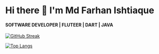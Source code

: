 
# Hi there 👋 I'm Md Farhan Ishtiaque
#### SOFTWARE DEVELOPER | FLUTEER | DART | JAVA
<!--
**FarhanIshtiaque/FarhanIshtiaque** is a ✨ _special_ ✨ repository because its `README.md` (this file) appears on your GitHub profile.

Here are some ideas to get you started:

- 🔭 I’m currently working on ...
- 🌱 I’m currently learning ...
- 👯 I’m looking to collaborate on ...
- 🤔 I’m looking for help with ...
- 💬 Ask me about ...
- 📫 How to reach me: ...
- 😄 Pronouns: ...
- ⚡ Fun fact: ...
-->
[![GitHub Streak](http://github-readme-streak-stats.herokuapp.com?user=FarhanIshtiaque&theme=highcontrast&hide_border=true&date_format=M%20j%5B%2C%20Y%5D&stroke=FE428E&ring=FE428E&fire=FE428E&currStreakLabel=FE428E)](https://git.io/streak-stats)

[![Top Langs](https://github-readme-stats.vercel.app/api/top-langs/?username=FarhanIshtiaque&langs_count=5&theme=radical&hide=makefile&bg_color=000000&hide_border=true)](https://github.com/anuraghazra/github-readme-stats)
